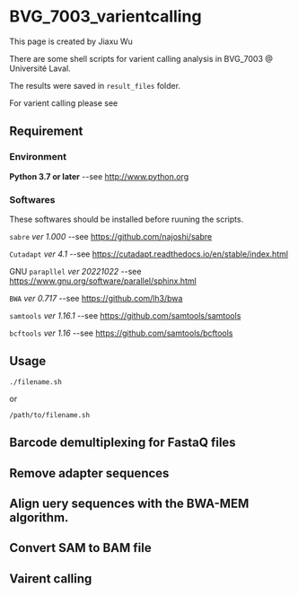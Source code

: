 # BVG_7003_varientcalling

This page is created by Jiaxu Wu

There are some shell scripts for varient calling analysis in BVG_7003 @ Université Laval.

The results were saved in `result_files` folder.

For varient calling please see 

## Requirement

### Environment

**Python 3.7 or later** --see http://www.python.org

### Softwares

These softwares should be installed before ruuning the scripts.

`sabre` _ver 1.000_ --see https://github.com/najoshi/sabre

`Cutadapt` _ver 4.1_ --see https://cutadapt.readthedocs.io/en/stable/index.html

GNU `parapllel` _ver 20221022_ --see https://www.gnu.org/software/parallel/sphinx.html

`BWA` _ver 0.717_ --see https://github.com/lh3/bwa

`samtools` _ver 1.16.1_ --see https://github.com/samtools/samtools

`bcftools` _ver 1.16_ --see https://github.com/samtools/bcftools

## Usage

    ./filename.sh
    
or

    /path/to/filename.sh

## Barcode demultiplexing for FastaQ files

## Remove adapter sequences

## Align uery sequences with the BWA-MEM algorithm.

## Convert SAM to BAM file

## Vairent calling

